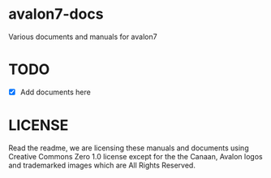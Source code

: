 # avalon7-docs
Various documents and manuals for avalon7

# TODO

-[x] Add documents here


# LICENSE

Read the readme, we are licensing these manuals and documents using Creative Commons Zero 1.0 license except for the the Canaan, Avalon logos and trademarked images which are All Rights Reserved.
